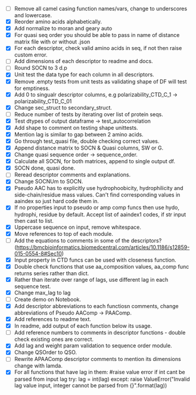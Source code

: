 - [ ] Remove all camel casing function names/vars, change to underscores and lowercase.
- [X] Reorder amino acids alphabetically.
- [X] Add normalize to moran and geary auto
- [X] For quasi seq order you should be able to pass in name of distance matrix file with or without .json
- [X] For each descriptor, check valid amino acids in seq, if not then raise custom error.
- [ ] Add dimensions of each descriptor to readme and docs.
- [ ] Round SOCN to 3 d.p
- [X] Unit test the data type for each column in all descriptors.
- [X] Remove .empty tests from unit tests as validating shape of DF will test for emptiness.
- [X] Add 0 to singualr descriptor columns, e.g polarizability_CTD_C_1 -> polarizability_CTD_C_01 
- [X] Change sec_struct to secondary_struct.
- [ ] Reduce number of tests by iterating over list of protein seqs.
- [X] Test dtypes of output dataframe -> test_autocorrelation 
- [X] Add shape to comment on testing shape unittests.
- [X] Mention lag is similar to gap between 2 amino acids.
- [X] Go through test_quasi file, double checking correct values.
- [X] Append distance matrix to SOCN & Quasi columns, SW or G.
- [X] Change quasi sequence order -> sequence_order.
- [X] Calculate all SOCN, for both matrices, append to single output df.
- [X] SOCN done, quasi done.
- [ ] Reread descriptor comments and explanations.
- [X] Change SOCNUm to SOCN.
- [X] Pseudo AAC has to explicitly use hydrophoobicity, hydrophilicity and side-chain/residue mass values. Can't find corresponding values in aaindex so just hard code them in.
- [X] If no properties input to pseudo or amp comp funcs then use hydo, hydrophi, residue by default. Accept list of aaindex1 codes, if str input then cast to list.
- [X] Uppercase sequence on input, remove whitespace. 
- [X] Move references to top of each module.
- [ ] Add the equations to comments in some of the descriptors? (https://bmcbioinformatics.biomedcentral.com/articles/10.1186/s12859-015-0554-8#Sec10)
- [X] Input property in CTD funcs can be used with closeness function.
- [X] Double check functions that use aa_composition values, aa_comp func returns series rather than dict.
- [X] Rather than iterate over range of lags, use different lag in each sequence test.
- [X] Change max_lag to lag 
- [ ] Create demo on Notebook.
- [X] Add descriptor abbreviations to each functiosn comments, change abbreviations of Pseudo AAComp -> PAAComp.
- [X] Add references to readme text.
- [X] In readme, add output of each function below its usage.
- [ ] Add reference numbers to comments in descriptor functions - double check existing ones are correct.
- [X] Add lag and weight param validation to sequence order module.
- [X] Change QSOrder to QSO.
- [ ] Rewrite APAAComp descriptor comments to mention its dimensions change with lamda. 
- [X] For all functions that have lag in them:
        #raise value error if int cant be parsed from input lag
        try:
            lag = int(lag)
        except:
            raise ValueError("Invalid lag value input, integer cannot be parsed from {}".format(lag))
